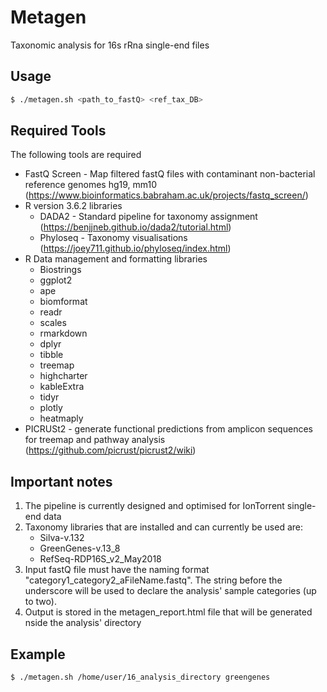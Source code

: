 # Metagen

Taxonomic analysis for 16s rRna single-end files

## Usage

```sh
$ ./metagen.sh <path_to_fastQ> <ref_tax_DB>
```

## Required Tools

The following tools are required

* FastQ Screen - Map filtered fastQ files with contaminant non-bacterial reference genomes hg19, mm10 (https://www.bioinformatics.babraham.ac.uk/projects/fastq_screen/)
* R version 3.6.2 libraries
    * DADA2 - Standard pipeline for taxonomy assignment (https://benjjneb.github.io/dada2/tutorial.html)
    * Phyloseq - Taxonomy visualisations (https://joey711.github.io/phyloseq/index.html)
* R Data management and formatting libraries
    * Biostrings
    * ggplot2
    * ape
    * biomformat
    * readr
    * scales
    * rmarkdown
    * dplyr
    * tibble
    * treemap
    * highcharter
    * kableExtra
    * tidyr
    * plotly
    * heatmaply
* PICRUSt2 - generate functional predictions from amplicon sequences for treemap and pathway analysis (https://github.com/picrust/picrust2/wiki)

## Important notes
1. The pipeline is currently designed and optimised for IonTorrent single-end data
2. Taxonomy libraries that are installed and can currently be used are:
    - Silva-v.132
    - GreenGenes-v.13_8
    - RefSeq-RDP16S_v2_May2018
3. Input fastQ file must have the naming format "category1_category2_aFileName.fastq". The string before the underscore will be used to declare the analysis' sample categories (up to two).
4. Output is stored in the metagen_report.html file that will be generated nside the analysis' directory


## Example
```sh
$ ./metagen.sh /home/user/16_analysis_directory greengenes
```
